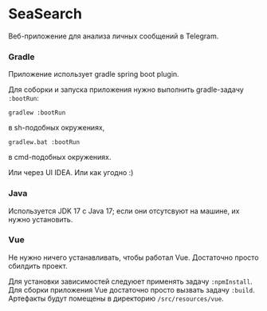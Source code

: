 # SeaSearch
Веб-приложение для анализа личных сообщений в Telegram.

### Gradle

Приложение использует gradle spring boot plugin.

Для соборки и запуска приложения нужно выполнить gradle-задачу `:bootRun`:
```
gradlew :bootRun
```
в sh-подобных окружениях,
```
gradlew.bat :bootRun
```
в cmd-подобных окружениях.

Или через UI IDEA. Или как угодно :)

### Java

Используется JDK 17 с Java 17; если они отсутсвуют на машине, их нужно установить.

### Vue

Не нужно ничего устанавливать, чтобы работал Vue. Достаточно просто сбилдить проект.

Для установки зависимостей следуюет применять задачу `:npmInstall`. Для сборки приложения Vue достаточно просто 
вызвать задачу `:build`. Артефакты будут помещены в директорию `/src/resources/vue`.